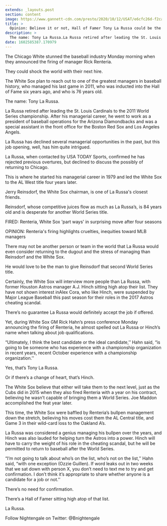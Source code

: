 ```yaml
--- 
extends: _layouts.post 
section: content 
image: https://www.gannett-cdn.com/presto/2020/10/12/USAT/e6cfc26d-f2ca-4fe1-8b63-74ed23fc4932-USATSI_8504248.jpg?crop=3695,2078,x0,y285&width=3200&height=1800&format=pjpg&auto=webp 
title: > 
  Opinion: Believe it or not, Hall of Famer Tony La Russa could be the next White Sox manager 
description: > 
  The name: Tony La Russa.La Russa retired after leading the St. Louis Cardinals to the 2011 World Series championship.La Russa, when contacted by USA TODAY Sports, confirmed he has rejected previous overtures, but declined to discuss the possibly of returning to Chicago.This is where he started his managerial career in 1979 and led the White Sox to the AL West title four years later.Certainly, the White Sox will interview more people than La Russa, with former Houston Astros manager A.J. 
date: 1602585387.170979 
--- 
```

The Chicago White stunned the baseball industry Monday morning when they announced the firing of manager Rick Renteria.

They could shock the world with their next hire.

The White Sox plan to reach out to one of the greatest managers in baseball history, who managed his last game in 2011, who was inducted into the Hall of Fame six years ago, and who is 76 years old.

The name: Tony La Russa.

La Russa retired after leading the St. Louis Cardinals to the 2011 World Series championship. After his managerial career, he went to work as a president of baseball operations for the Arizona Diamondbacks and was a special assistant in the front office for the Boston Red Sox and Los Angeles Angels.

La Russa has declined several managerial opportunities in the past, but this job opening, well, has him quite intrigued.

La Russa, when contacted by USA TODAY Sports, confirmed he has rejected previous overtures, but declined to discuss the possibly of returning to Chicago.

This is where he started his managerial career in 1979 and led the White Sox to the AL West title four years later.

Jerry Reinsdorf, the White Sox chairman, is one of La Russa's closest friends.

Reinsdorf, whose competitive juices flow as much as La Russa’s, is 84 years old and is desperate for another World Series title.

FIRED: Renteria, White Sox 'part ways' in surprising move after four seasons

OPINION: Renteria's firing highlights cruelties, inequities toward MLB managers

There may not be another person or team in the world that La Russa would even consider returning to the dugout and the stress of managing than Reinsdorf and the White Sox.

He would love to be the man to give Reinsdorf that second World Series title.

Certainly, the White Sox will interview more people than La Russa, with former Houston Astros manager A.J. Hinch sitting high atop their list. They have not shown interest inAlex Cora, who like Hinch, were suspended by Major League Baseball this past season for their roles in the 2017 Astros cheating scandal.

There’s no guarantee La Russa would definitely accept the job if offered.

Yet, during White Sox GM Rick Hahn’s press conference Monday announcing the firing of Renteria, he almost spelled out La Russa or Hinch’s name when talking about job qualifications.

“Ultimately, I think the best candidate or the ideal candidate,’’ Hahn said, “is going to be someone who has experience with a championship organization in recent years, recent October experience with a championship organization.’’

Yes, that’s Tony La Russa.

Or if there’s a change of heart, that’s Hinch.

The White Sox believe that either will take them to the next level, just as the Cubs did in 2015 when they also fired Renteria with a year on his contract, believing he wasn’t capable of bringing them a World Series. Joe Maddon accomplished the feat year later.

This time, the White Sox were baffled by Renteria’s bullpen management down the stretch, believing his moves cost them the AL Central title, and Game 3 in their wild-card loss to the Oakland A’s.

La Russa was considered a genius managing his bullpen over the years, and Hinch was also lauded for helping turn the Astros into a power. Hinch will have to carry the weight of his role in the cheating scandal, but he will be permitted to return to baseball after the World Series.

“I’m not going to talk about who’s on the list, who’s not on the list,’’ Hahn said, “with one exception (Ozzie Guillen). If word leaks out in two weeks that we sat down with person X, you don’t need to text me to try and get confirmation. I don’t think it’s appropriate to share whether anyone is a candidate for a job or not.’’

There’s no need for confirmation.

There’s a Hall of Famer sitting high atop of that list.

La Russa.

Follow Nightengale on Twitter: @Bnightengale